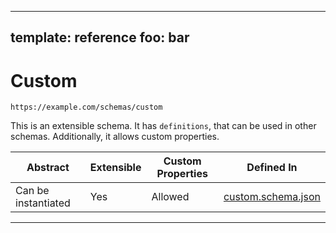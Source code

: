 
---
template: reference
foo: bar
---

# Custom
```
https://example.com/schemas/custom
```

This is an extensible schema. It has `definitions`, that can be used in other schemas. Additionally, it allows custom properties.

| Abstract | Extensible | Custom Properties | Defined In |
|----------|------------|-------------------|------------|
| Can be instantiated | Yes | Allowed | [custom.schema.json](custom.schema.json) |
---